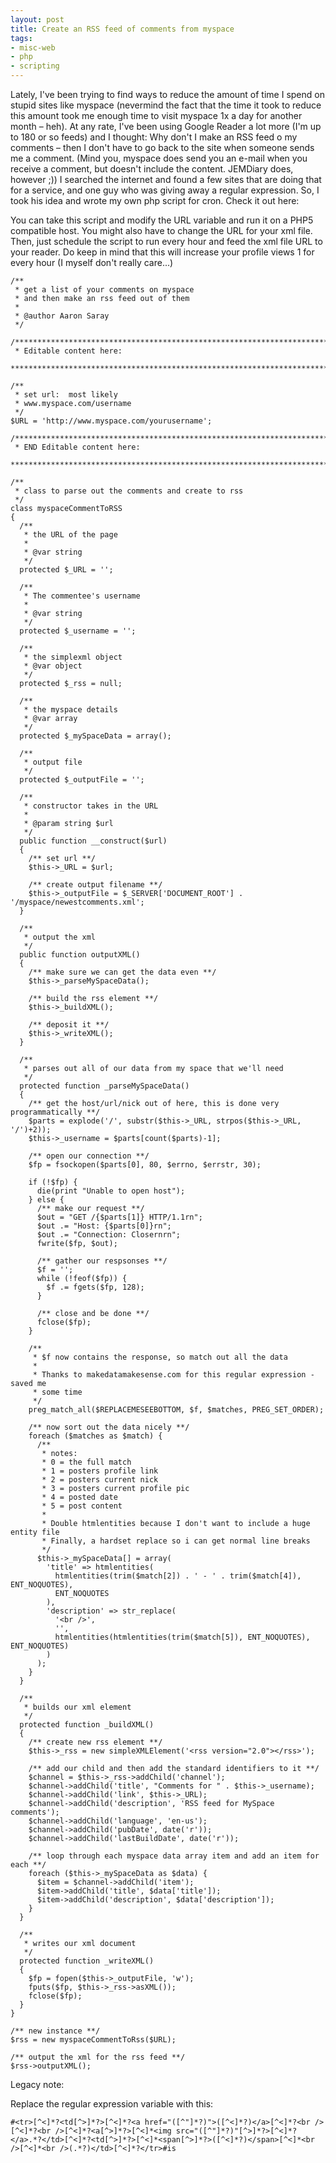 ```yaml
---
layout: post
title: Create an RSS feed of comments from myspace
tags:
- misc-web
- php
- scripting
---
```

Lately, I've been trying to find ways to reduce the amount of time I spend on stupid sites like myspace (nevermind the fact that the time it took to reduce this amount took me enough time to visit myspace 1x a day for another month – heh). At any rate, I've been using Google Reader a lot more (I'm up to 180 or so feeds) and I thought: Why don't I make an RSS feed o my comments – then I don't have to go back to the site when someone sends me a comment. (Mind you, myspace does send you an e-mail when you receive a comment, but doesn't include the content. JEMDiary does, however ;)) I searched the internet and found a few sites that are doing that for a service, and one guy who was giving away a regular expression. So, I took his idea and wrote my own php script for cron. Check it out here:

You can take this script and modify the URL variable and run it on a PHP5 compatible host. You might also have to change the URL for your xml file. Then, just schedule the script to run every hour and feed the xml file URL to your reader. Do keep in mind that this will increase your profile views 1 for every hour (I myself don't really care...)

```php?start_inline=1
/**
 * get a list of your comments on myspace
 * and then make an rss feed out of them
 *
 * @author Aaron Saray
 */
 
/***********************************************************************************
 * Editable content here:
 **********************************************************************************/
 
/**
 * set url:  most likely
 * www.myspace.com/username
 */
$URL = 'http://www.myspace.com/yourusername';
 
/***********************************************************************************
 * END Editable content here:
 **********************************************************************************/
 
/**
 * class to parse out the comments and create to rss
 */
class myspaceCommentToRSS
{
  /**
   * the URL of the page
   *
   * @var string
   */
  protected $_URL = '';
 
  /**
   * The commentee's username
   *
   * @var string
   */
  protected $_username = '';
 
  /**
   * the simplexml object
   * @var object
   */
  protected $_rss = null;
 
  /**
   * the myspace details
   * @var array
   */
  protected $_mySpaceData = array();
 
  /**
   * output file
   */
  protected $_outputFile = '';
 
  /**
   * constructor takes in the URL
   *
   * @param string $url
   */
  public function __construct($url)
  {
    /** set url **/
    $this->_URL = $url;
 
    /** create output filename **/
    $this->_outputFile = $_SERVER['DOCUMENT_ROOT'] . '/myspace/newestcomments.xml';
  }
 
  /**
   * output the xml
   */
  public function outputXML()
  {
    /** make sure we can get the data even **/
    $this->_parseMySpaceData();
 
    /** build the rss element **/
    $this->_buildXML();
 
    /** deposit it **/
    $this->_writeXML();
  }
 
  /**
   * parses out all of our data from my space that we'll need
   */
  protected function _parseMySpaceData()
  {
    /** get the host/url/nick out of here, this is done very programmatically **/
    $parts = explode('/', substr($this->_URL, strpos($this->_URL, '/')+2));
    $this->_username = $parts[count($parts)-1];
 
    /** open our connection **/
    $fp = fsockopen($parts[0], 80, $errno, $errstr, 30);
 
    if (!$fp) {
      die(print "Unable to open host");
    } else {
      /** make our request **/
      $out = "GET /{$parts[1]} HTTP/1.1rn";
      $out .= "Host: {$parts[0]}rn";
      $out .= "Connection: Closernrn";
      fwrite($fp, $out);

      /** gather our respsonses **/
      $f = '';
      while (!feof($fp)) {
        $f .= fgets($fp, 128);
      }

      /** close and be done **/
      fclose($fp);
    }
    
    /**
     * $f now contains the response, so match out all the data
     *
     * Thanks to makedatamakesense.com for this regular expression - saved me
     * some time
     */
    preg_match_all($REPLACEMESEEBOTTOM, $f, $matches, PREG_SET_ORDER);

    /** now sort out the data nicely **/
    foreach ($matches as $match) {
      /**
       * notes:
       * 0 = the full match
       * 1 = posters profile link
       * 2 = posters current nick
       * 3 = posters current profile pic
       * 4 = posted date
       * 5 = post content
       *
       * Double htmlentities because I don't want to include a huge entity file
       * Finally, a hardset replace so i can get normal line breaks
       */
      $this->_mySpaceData[] = array(
        'title' => htmlentities(
          htmlentities(trim($match[2]) . ' - ' . trim($match[4]), ENT_NOQUOTES), 
          ENT_NOQUOTES
        ),
        'description' => str_replace(
          '<br />', 
          '', 
          htmlentities(htmlentities(trim($match[5]), ENT_NOQUOTES), ENT_NOQUOTES)
        )
      );
    }
  }
 
  /**
   * builds our xml element
   */
  protected function _buildXML()
  {
    /** create new rss element **/
    $this->_rss = new simpleXMLElement('<rss version="2.0"></rss>');
 
    /** add our child and then add the standard identifiers to it **/
    $channel = $this->_rss->addChild('channel');
    $channel->addChild('title', "Comments for " . $this->_username);
    $channel->addChild('link', $this->_URL);
    $channel->addChild('description', 'RSS feed for MySpace comments');
    $channel->addChild('language', 'en-us');
    $channel->addChild('pubDate', date('r'));
    $channel->addChild('lastBuildDate', date('r'));

    /** loop through each myspace data array item and add an item for each **/
    foreach ($this->_mySpaceData as $data) {
      $item = $channel->addChild('item');
      $item->addChild('title', $data['title']);
      $item->addChild('description', $data['description']);
    }
  }
 
  /**
   * writes our xml document
   */
  protected function _writeXML()
  {
    $fp = fopen($this->_outputFile, 'w');
    fputs($fp, $this->_rss->asXML());
    fclose($fp);
  }
}
 
/** new instance **/
$rss = new myspaceCommentToRss($URL);
 
/** output the xml for the rss feed **/
$rss->outputXML();
```

Legacy note: 

Replace the regular expression variable with this:

    #<tr>[^<]*?<td[^>]*?>[^<]*?<a href="([^"]*?)">([^<]*?)</a>[^<]*?<br />[^<]*?<br />[^<]*?<a[^>]*?>[^<]*<img src="([^"]*?)"[^>]*?>[^<]*?</a>.*?</td>[^<]*?<td[^>]*?>[^<]*<span[^>]*?>([^<]*?)</span>[^<]*<br />[^<]*<br />(.*?)</td>[^<]*?</tr>#is


